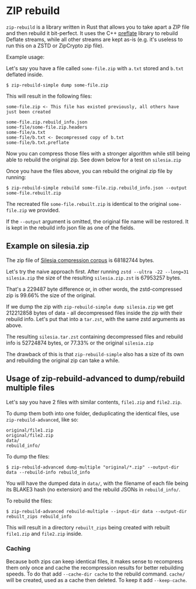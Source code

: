 # ZIP rebuild

`zip-rebuild` is a library written in Rust that allows you to take apart a ZIP file and then rebuild it bit-perfect. It
uses the C++ [preflate](https://github.com/deus-libri/preflate) library to rebuild Deflate streams, while all other
streams are kept as-is (e.g. it's useless to run this on a ZSTD or ZipCrypto zip file).

Example usage:

Let's say you have a file called `some-file.zip` with `a.txt` stored and `b.txt` deflated inside.

```console
$ zip-rebuild-simple dump some-file.zip
```

This will result in the following files:

```
some-file.zip <- This file has existed previously, all others have just been created

some-file.zip.rebuild_info.json
some-file/some-file.zip.headers
some-file/a.txt
some-file/b.txt <- Decompressed copy of b.txt
some-file/b.txt.preflate
```

Now you can compress those files with a stronger algorithm while still being able to rebuild the original zip. See down
below for a test on `silesia.zip`

Once you have the files above, you can rebuild the original zip file by running:

```console
$ zip-rebuild-simple rebuild some-file.zip.rebuild_info.json --output some-file.rebuilt.zip
```

The recreated file `some-file.rebuilt.zip` is identical to the original `some-file.zip` we provided.

If the `--output` argument is omitted, the original file name will be restored. It is kept in the rebuild info json file
as one of the fields.

## Example on silesia.zip

The zip file of [Silesia compression corpus](https://sun.aei.polsl.pl//~sdeor/index.php?page=silesia) is 68182744 bytes.

Let's try the naive approach first. After running `zstd --ultra -22 --long=31 silesia.zip` the size of the resulting
`silesia.zip.zst` is 67953257 bytes. 

That's a 229487 byte difference or, in other words, the zstd-compressed zip is 99.66% the size of the original. 

If we dump the zip with `zip-rebuild-simple dump silesia.zip` we get 212212858 bytes of data - all decompressed files
inside the zip with their rebuild info. Let's put that into a `tar.zst`, with the same zstd arguments as above.

The resulting `silesia.tar.zst` containing decompressed files and rebuild info is 52724874 bytes, or 77.33% or the
original `silesia.zip`

The drawback of this is that `zip-rebuild-simple` also has a size of its own and rebuilding the original zip can take
a while. 

## Usage of zip-rebuild-advanced to dump/rebuild multiple files

Let's say you have 2 files with similar contents, `file1.zip` and `file2.zip`. 

To dump them both into one folder, deduplicating the identical files, use `zip-rebuild-advanced`, like so:

```
original/file1.zip
original/file2.zip
data/
rebuild_info/
```

To dump the files:

```console
$ zip-rebuild-advanced dump-multiple "original/*.zip" --output-dir data --rebuild-info rebuild_info
```

You will have the dumped data in `data/`, with the filename of each file being its BLAKE3 hash (no extension) and the
rebuild JSONs in `rebuild_info/`.

To rebuild the files:

```console
$ zip-rebuild-advanced rebuild-multiple --input-dir data --output-dir rebuilt_zips rebuild_info
```

This will result in a directory `rebuilt_zips` being created with rebuilt `file1.zip` and `file2.zip` inside.

### Caching

Because both zips can keep identical files, it makes sense to recompress them only once and cache the recompression
results for better rebuilding speeds. To do that add `--cache-dir cache` to the rebuild command. `cache/` will be
created, used as a cache then deleted. To keep it add `--keep-cache`.
